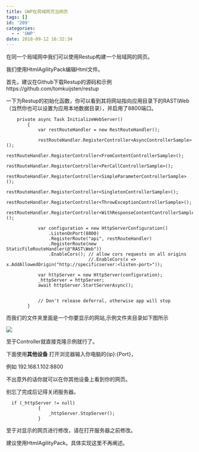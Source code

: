 ```yaml
---
title: UWP在局域网充当网页
tags: []
id: '209'
categories:
  - - 'UWP'
date: 2018-09-12 16:32:34
---
```


在同一个局域网中我们可以使用Restup构建一个局域网的网页。

我们使用HtmlAgilityPack编辑Html文件。

首先，建议在Github下载Restup的源码和示例https://github.com/tomkuijsten/restup

一下为Restup的初始化函数，你可以看到其将网站指向应用目录下的RAST\\Web（当然你也可以设置为应用本地数据目录），并启用了8800端口。

```
    private async Task InitializeWebServer()
        {
            var restRouteHandler = new RestRouteHandler();

            restRouteHandler.RegisterController<AsyncControllerSample>();
            restRouteHandler.RegisterController<FromContentControllerSample>();
            restRouteHandler.RegisterController<PerCallControllerSample>();
            restRouteHandler.RegisterController<SimpleParameterControllerSample>();
            restRouteHandler.RegisterController<SingletonControllerSample>();
            restRouteHandler.RegisterController<ThrowExceptionControllerSample>();
            restRouteHandler.RegisterController<WithResponseContentControllerSample>();
 
            var configuration = new HttpServerConfiguration()
                .ListenOnPort(8800)
                .RegisterRoute("api", restRouteHandler)
                .RegisterRoute(new StaticFileRouteHandler(@"RAST\Web"))
                .EnableCors(); // allow cors requests on all origins
                               //.EnableCors(x => x.AddAllowedOrigin("http://specificserver:<listen-port>"));

            var httpServer = new HttpServer(configuration);
            _httpServer = httpServer;
            await httpServer.StartServerAsync();


            // Don't release deferral, otherwise app will stop
        }
```

而我们的文件夹里面是一个你要显示的网站,示例文件夹目录如下图所示

![](https://idevlab.cn/wordpress/wp-content/uploads/2018/09/p-2.png)

至于Controller就直接克隆示例就行了。

下面使用**其他设备** 打开浏览器输入你电脑的{ip}:{Port}，

例如 192.168.1.102:8800

不出意外的话你就可以在你其他设备上看到你的网页。

别忘了完成后记得关闭服务器。

```
  if (_httpServer != null)
            {
                _httpServer.StopServer();
            }
```

至于对显示的网页进行修改，请在打开服务器之前修改。

建议使用HtmlAgilityPack。具体实现这里不再阐述。